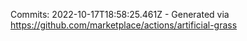 Commits: 2022-10-17T18:58:25.461Z - Generated via https://github.com/marketplace/actions/artificial-grass
<br>
